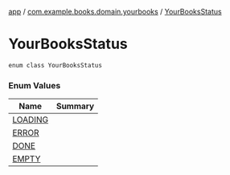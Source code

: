 [app](../../index.md) / [com.example.books.domain.yourbooks](../index.md) / [YourBooksStatus](./index.md)

# YourBooksStatus

`enum class YourBooksStatus`

### Enum Values

| Name | Summary |
|---|---|
| [LOADING](-l-o-a-d-i-n-g.md) |  |
| [ERROR](-e-r-r-o-r.md) |  |
| [DONE](-d-o-n-e.md) |  |
| [EMPTY](-e-m-p-t-y.md) |  |
